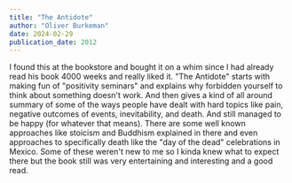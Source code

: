 ```yaml
---
title: "The Antidote"
author: "Oliver Burkeman"
date: 2024-02-29
publication_date: 2012
---
```


I found this at the bookstore and bought it on a whim since I had already read his book 4000 weeks and really liked it. "The Antidote" starts with making fun of "positivity seminars" and explains why forbidden yourself to think about something doesn't work. And then gives a kind of all around summary of some of the ways people have dealt with hard topics like pain, negative outcomes of events, inevitability, and death. And still managed to be happy (for whatever that means). There are some well known approaches like stoicism and Buddhism explained in there and even approaches to specifically death like the "day of the dead" celebrations in Mexico. Some of these weren't new to me so I kinda knew what to expect there but the book still was very entertaining and interesting and a good read.
